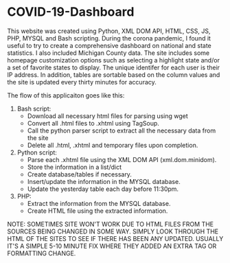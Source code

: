 # COVID-19-Dashboard
This website was created using Python, XML DOM API, HTML, CSS, JS, PHP, MYSQL and Bash scripting. During the corona pandemic, I found it useful to try to create a comprehensive dashboard on national and state statistics. I also included Michigan County data. The site includes some homepage customization options such as selecting a highlight state and/or a set of favorite states to display. The unique identifer for each user is their IP address. In addition, tables are sortable based on the column values and the site is updated every thirty minutes for accuracy.

The flow of this applicaiton goes like this:
1. Bash script:
   - Download all necessary html files for parsing using wget
   - Convert all .html files to .xhtml using TagSoup.
   - Call the python parser script to extract all the necessary data from the site
   - Delete all .html, .xhtml and temporary files upon completion.
2. Python script:
   - Parse each .xhtml file using the XML DOM API (xml.dom.minidom).
   - Store the information in a list/dict
   - Create database/tables if necessary.
   - Insert/update the information in the MYSQL database.
   - Update the yesterday table each day before 11:30pm.
3. PHP:
   - Extract the information from the MYSQL database.
   - Create HTML file using the extracted information.
   
   
NOTE: SOMETIMES SITE WON'T WORK DUE TO HTML FILES FROM THE SOURCES BEING CHANGED IN SOME WAY. SIMPLY LOOK THROUGH THE HTML OF THE SITES TO SEE IF THERE HAS BEEN ANY UPDATED. USUALLY IT'S A SIMPLE 5-10 MINUTE FIX WHERE THEY ADDED AN EXTRA TAG OR FORMATTING CHANGE.
   
